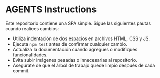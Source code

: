 # AGENTS Instructions

Este repositorio contiene una SPA simple. Sigue las siguientes pautas cuando realices cambios:

- Utiliza indentación de dos espacios en archivos HTML, CSS y JS.
- Ejecuta `npm test` antes de confirmar cualquier cambio.
- Actualiza la documentación cuando agregues o modifiques funcionalidades.
- Evita subir imágenes pesadas o innecesarias al repositorio.
- Asegúrate de que el árbol de trabajo quede limpio después de cada commit.

